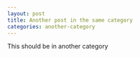 ```yaml
---
layout: post
title: Another post in the same category
categories: another-category
---
```


This should be in another category
